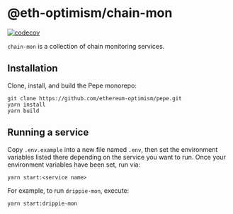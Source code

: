 # @eth-optimism/chain-mon

[![codecov](https://codecov.io/gh/ethereum-optimism/pepe/branch/develop/graph/badge.svg?token=0VTG7PG7YR&flag=chain-mon-tests)](https://codecov.io/gh/ethereum-optimism/pepe)

`chain-mon` is a collection of chain monitoring services.

## Installation

Clone, install, and build the Pepe monorepo:

```
git clone https://github.com/ethereum-optimism/pepe.git
yarn install
yarn build
```

## Running a service

Copy `.env.example` into a new file named `.env`, then set the environment variables listed there depending on the service you want to run.
Once your environment variables have been set, run via:

```
yarn start:<service name>
```

For example, to run `drippie-mon`, execute:

```
yarn start:drippie-mon
```
